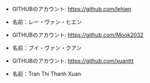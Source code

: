 - GITHUBのアカウント: https://github.com/lehien
- 名前：レー・ヴァン・ヒエン
 
- GITHUBのアカウント: https://github.com/Mook2032
- 名前：ブイ・ヴァン・クアン

- GITHUBのアカウント: https://github.com/xuanttt
- 名前：Tran Thi Thanh Xuan

